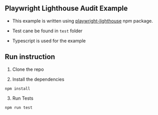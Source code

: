 ## Playwright Lighthouse Audit Example

- This example is written using [playwright-lighthouse](https://www.npmjs.com/package/playwright-lighthouse) npm package.

- Test cane be found in `test` folder

- Typescript is used for the example

## Run instruction

1. Clone the repo

2. Install the dependencies

```ssh
npm install
```

3. Run Tests

```ssh
npm run test
```

